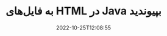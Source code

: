 ---
############################# Static ############################
layout: "auto-gen-merger"
date: 2022-10-25T12:08:55
draft: false
otherformats: mht mhtml odp ods odt one otp ott pdf pps ppsx ppt pptx rtf tex vdx

############################# Head ############################
head_title: "به فایل‌های HTML از طریق Java & J2SE Documents Merger API بپیوندید"
head_description: "به چندین فایل HTML در جاوا با استفاده از API ادغام اسناد با همه داده‌ها، سبک و قالب‌بندی به عنوان اسناد منبع ملحق شوید."

############################# Header ############################
title: "به فایل‌های HTML در Java بپیوندید"
description: "با چند خط کد Java به HTML بپیوندید."
bg_image: "https://cms.admin.containerize.com/templates/aspose/App_Themes/V3/images/bg/header1.png"
bg_overlay: false
button:
    enable: true
    icon: "fas fa-arrow-down"
    label: "دانلود آزمایشی رایگان"
    link: "https://downloads.groupdocs.com/merger/java"

############################# SubMenu ############################
submenu:
    enable: true

    left:
        img_alt: "GroupDocs.Merger for Java"
        image: "https://cms.admin.containerize.com/templates/groupdocs/images/product-logos/90x90-noborder/groupdocs-merger-java.png"
        product: "GroupDocs.Merger"
        platform: "Java"

    middle:
        button:

            # button loop
            - link: "https://apireference.groupdocs.com/merger/java"
              text: "مرجع API"

            # button loop
            - link: "https://github.com/groupdocs-merger"
              text: "نمونه های کد"

            # button loop
            - link: "https://products.groupdocs.app/merger/family"
              text: "دموهای زنده"

            # button loop
            - link: "https://purchase.groupdocs.com/pricing/merger/java"
              text: "قیمت گذاری"

    right:
        link_download: "https://downloads.groupdocs.com/merger"
        link_learn: "https://docs.groupdocs.com/merger/java"
        link_buy: "https://purchase.groupdocs.com"

############################# About ############################
about:
    enable: true
    title: "درباره GroupDocs.Merger for Java API"
    content: |
        [GroupDocs.Merger for Java](/fa/merger/java/) یک راه حل مناسب برای پیوستن به چندین PDF، Microsoft Office (Word، Excel، PowerPoint، OneNote)، OpenDocument، HTML، تصاویر و بسیاری از اسناد دیگر در یک فایل واحد در برنامه های Java. GroupDocs.Merger در تلاش شما صرفه جویی خواهد کرد، زیرا شما مجاز به پیوستن به اسناد HTML هستید - نیازی به نصب نرم افزار شخص ثالث، برنامه دسکتاپ یا افزونه نیست. حالا دیگر نیازی به تلف کردن زمان و پیوستن فایل ها به صورت دستی نیست! ماموریت GroupDocs ارائه بهترین کیفیت و ساده‌سازی گردش‌های کاری پردازش اسناد است.
        
        GroupDocs.Merger API یک انتخاب مناسب برای راه حل های شرکتی است که به ویژگی های اتصال فایل نیاز دارد. این APIها در تمام سیستم عامل ها و پلتفرم های اصلی از جمله J2SE 7.0 (1.7), J2SE 8.0 (1.8), Java 10 به خوبی پشتیبانی می شوند.

############################# Steps ############################
steps:
    enable: true
    title_left: "پیوستن به چندین فایل HTML در Java"
    content_left: |
        [GroupDocs.Merger for Java](/fa/merger/java/) با اجرای چند مرحله آسان، پیوستن چندین فایل HTML را برای توسعه دهندگان جاوا آسان می‌کند.
        
        * یک نمونه از **Merger** ایجاد کنید و مسیر سند منبع را به عنوان پارامتر سازنده عبور دهید.
        * **Join** کلاس **Merger** را فراخوانی کنید و از مسیر سند منبع دوم عبور کنید.
        * برای ذخیره سند ادغام شده، **Save** کلاس **Merger** را فراخوانی کنید.

    title_right: "سیستم مورد نیاز"
    content_right: |
        APIهای GroupDocs.Merger for Java در همه سیستم عامل ها و سیستم عامل های اصلی پشتیبانی می شوند. لطفا قبل از اجرای کد زیر، از نصب پیش نیازهای زیر بر روی سیستم خود اطمینان حاصل کنید.

        * سیستم عامل: مایکروسافت ویندوز، لینوکس، MacOS
        * محیط های توسعه: NetBeans, IntelliJ IDEA, Eclipse
        * چارچوب ها: J2SE 7.0 (1.7), J2SE 8.0 (1.8), Java 10
        * آخرین نسخه GroupDocs.Merger for Java را از [Maven](https://repository.groupdocs.com/webapp/#/artifacts/browse/tree/General/repo/com/groupdocs/groupdocs-merger) دانلود کنید
         
    code: |
     {{% merger/additional-styles %}}
     {{< merger/code-merger title="نحوه پیوستن به فایل‌های HTML با استفاده از کد نمونه Java">}}

        ```java    
        // با استفاده از GroupDocs.Merger for Java API به فایل‌های HTML بپیوندید
        // ادغام فوری با سند ورودی HTML
        Merger merger = new Merger("input_1.html");

        // فراخوانی روش join نمونه کلاس Merger و عبور از مسیر سند منبع دوم
        merger.join("input_2.html");
    
        // فراخوانی روش ذخیره نمونه کلاس Merger برای ذخیره سند ادغام شده
        merger.save("merged-file.html"); 
        ```
     {{< /merger/code-merger >}}

############################# Demos ############################
demos:
    enable: true
    title: "دموهای زنده - برنامه آنلاین برای پیوستن به اسناد"
    content: |
       اکنون با بازدید از وب سایت [GroupDocs.Merger Live Demos](https://products.groupdocs.app/merger/html) به بیش از یک فایل HTML بپیوندید.
       نسخه ی نمایشی زنده دارای مزایای زیر است.
        
############################# About Formats ############################
about_formats:
    enable: true

############################# More Formats ############################
more_formats:
    enable: true
    title: "پیوستن به سایر فرمت های سند"
    content: |
        Java API ادغام اسناد برای قالب‌های فایل و تصاویر. برخی از قالب‌های سند محبوب را همانطور که در زیر ذکر شده است، به هم بپیوندید.

############################# Back to top ###############################
back_to_top:
    enable: true
---